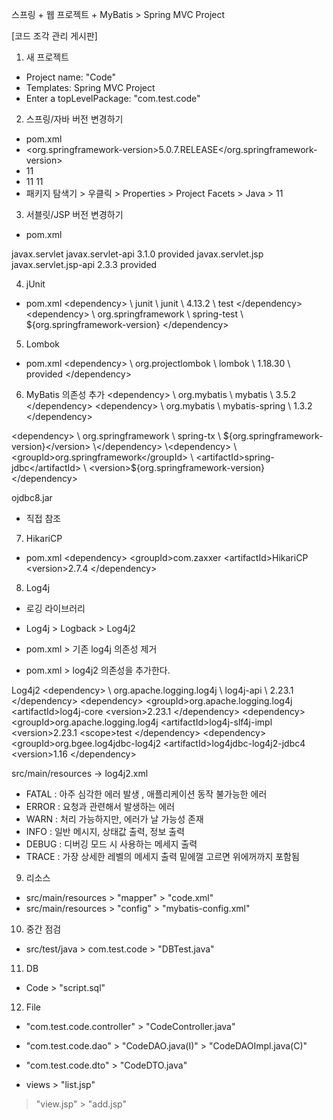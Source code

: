 스프링 + 웹 프로젝트 + MyBatis > Spring MVC Project

[코드 조각 관리 게시판]

1. 새 프로젝트
- Project name: "Code"
- Templates: Spring MVC Project
- Enter a topLevelPackage: "com.test.code"

2. 스프링/자바 버전 변경하기
- pom.xml
- <org.springframework-version>5.0.7.RELEASE</org.springframework-version>
- <java-version>11</java-version>
- <source>11</source>
  <target>11</target>
- 패키지 탐색기 > 우클릭 > Properties > Project Facets > Java > 11

3. 서블릿/JSP 버전 변경하기
- pom.xml
<dependency>
	<groupId>javax.servlet</groupId>
	<artifactId>javax.servlet-api</artifactId>
	<version>3.1.0</version>
	<scope>provided</scope>
</dependency>
<dependency>
	<groupId>javax.servlet.jsp</groupId>
	<artifactId>javax.servlet.jsp-api</artifactId>
	<version>2.3.3</version>
	<scope>provided</scope>
</dependency>

4. jUnit
- pom.xml
\<dependency>
\	<groupId>junit</groupId>
\	<artifactId>junit</artifactId>
\	<version>4.13.2</version>
\	<scope>test</scope>
\</dependency>
\<dependency>
\	<groupId>org.springframework</groupId>
\	<artifactId>spring-test</artifactId>
\	<version>${org.springframework-version}</version>
\</dependency>

5. Lombok
- pom.xml
\<dependency>
\    <groupId>org.projectlombok</groupId>
\    <artifactId>lombok</artifactId>
\    <version>1.18.30</version>
\    <scope>provided</scope>
\</dependency>

6. MyBatis 의존성 추가
\<dependency>
\	<groupId>org.mybatis</groupId>
\	<artifactId>mybatis</artifactId>
\	<version>3.5.2</version>
\</dependency>
\<dependency>
\	<groupId>org.mybatis</groupId>
\	<artifactId>mybatis-spring</artifactId>
\	<version>1.3.2</version>
\</dependency>

\<dependency>
\	<groupId>org.springframework</groupId>
\	<artifactId>spring-tx</artifactId>
\	<version>${org.springframework-version}</version>
\</dependency>
\<dependency>
	\<groupId>org.springframework</groupId>
\	<artifactId>spring-jdbc</artifactId>
\	<version>${org.springframework-version}</version>
\</dependency>

ojdbc8.jar
- 직접 참조

7. HikariCP
- pom.xml
\<dependency>
	\<groupId>com.zaxxer</groupId>
	\<artifactId>HikariCP</artifactId>
	\<version>2.7.4</version>
\</dependency>



8. Log4j
- 로깅 라이브러리
- Log4j \>  Logback \> Log4j2 

- pom.xml \> 기존 log4j 의존성 제거  
- pom.xml > log4j2 의존성을 추가한다.

Log4j2 
		\<dependency>
\			<groupId>org.apache.logging.log4j</groupId>
\			<artifactId>log4j-api</artifactId>
\			<version>2.23.1</version>
		\</dependency>
		\<dependency>
			\<groupId>org.apache.logging.log4j</groupId>
			\<artifactId>log4j-core</artifactId>
			\<version>2.23.1</version>
		\</dependency>
		\<dependency>
			\<groupId>org.apache.logging.log4j</groupId>
			\<artifactId>log4j-slf4j-impl</artifactId>
			\<version>2.23.1</version>
			\<scope>test</scope>
		\</dependency>
		\<dependency>
			\<groupId>org.bgee.log4jdbc-log4j2</groupId>
			\<artifactId>log4jdbc-log4j2-jdbc4</artifactId>
			\<version>1.16</version>
		\</dependency>


src/main/resources -> log4j2.xml 

- FATAL : 아주 심각한 에러 발생 , 애플리케이션 동작 불가능한 에러  
- ERROR : 요청과 관련해서 발생하는 에러 
- WARN : 처리 가능하지만, 에러가 날 가능성 존재 
- INFO : 일반 메시지, 상태값 출력, 정보 출력
- DEBUG : 디버깅 모드 시 사용하는 메세지 출력 
- TRACE : 가장 상세한 레벨의 메세지 출력 
밑에껄 고르면 위에꺼까지 포함됨 


9. 리소스
- src/main/resources > "mapper" > "code.xml"
- src/main/resources > "config" > "mybatis-config.xml"

10. 중간 점검 
- src/test/java > com.test.code > "DBTest.java"

11. DB
- Code > "script.sql"

12. File
- "com.test.code.controller" > "CodeController.java"
- "com.test.code.dao" > "CodeDAO.java(I)"
					> "CodeDAOImpl.java(C)"
					
- "com.test.code.dto" > "CodeDTO.java"

- views > "list.jsp"
>"view.jsp"
	 > "add.jsp"
	

